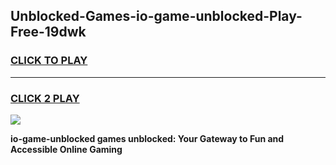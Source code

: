 
## Unblocked-Games-io-game-unblocked-Play-Free-19dwk
<h3>
<a href="https://premium76.site?title=io-game-unblocked&ref=12A">CLICK TO PLAY</a></h3>
<hr>

<h3>
<a href="https://premium76.site?title=io-game-unblocked&ref=12A">CLICK 2 PLAY</a>
  
</h3>

<a href="https://premium76.site?title=io-game-unblocked&ref=12A"><img src="https://clearcache.store/games.png"></a>


**io-game-unblocked games unblocked: Your Gateway to Fun and Accessible Online Gaming**
